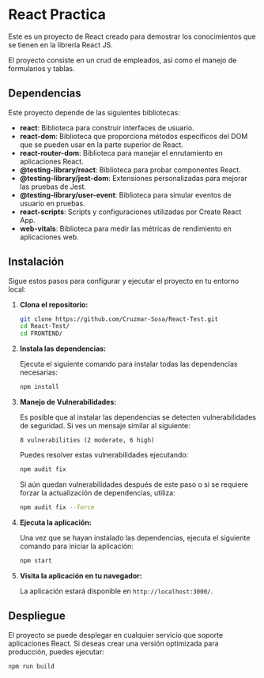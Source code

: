 # React Practica

Este es un proyecto de React creado para demostrar los conocimientos que se tienen en la librería React JS.
 
El proyecto consiste en un crud de empleados, así como el manejo de formularios y tablas.
## Dependencias

Este proyecto depende de las siguientes bibliotecas:

- **react**: Biblioteca para construir interfaces de usuario.
- **react-dom**: Biblioteca que proporciona métodos específicos del DOM que se pueden usar en la parte superior de React.
- **react-router-dom**: Biblioteca para manejar el enrutamiento en aplicaciones React.
- **@testing-library/react**: Biblioteca para probar componentes React.
- **@testing-library/jest-dom**: Extensiones personalizadas para mejorar las pruebas de Jest.
- **@testing-library/user-event**: Biblioteca para simular eventos de usuario en pruebas.
- **react-scripts**: Scripts y configuraciones utilizadas por Create React App.
- **web-vitals**: Biblioteca para medir las métricas de rendimiento en aplicaciones web.

## Instalación

Sigue estos pasos para configurar y ejecutar el proyecto en tu entorno local:

1. **Clona el repositorio:**

    ```bash
    git clone https://github.com/Cruzmar-Sosa/React-Test.git
    cd React-Test/
    cd FRONTEND/
    ```

2. **Instala las dependencias:**

    Ejecuta el siguiente comando para instalar todas las dependencias necesarias:

    ```bash
    npm install
    ```
3. **Manejo de Vulnerabilidades:**

    Es posible que al instalar las dependencias se detecten vulnerabilidades de seguridad. Si ves un mensaje similar al siguiente:

    ```
    8 vulnerabilities (2 moderate, 6 high)
    ```

    Puedes resolver estas vulnerabilidades ejecutando:

    ```bash
    npm audit fix
    ```

    Si aún quedan vulnerabilidades después de este paso o si se requiere forzar la actualización de dependencias, utiliza:

    ```bash
    npm audit fix --force
    ```


4. **Ejecuta la aplicación:**

    Una vez que se hayan instalado las dependencias, ejecuta el siguiente comando para iniciar la aplicación:

    ```bash
    npm start
    ```

5. **Visita la aplicación en tu navegador:**

    La aplicación estará disponible en `http://localhost:3000/`.

## Despliegue

El proyecto se puede desplegar en cualquier servicio que soporte aplicaciones React. Si deseas crear una versión optimizada para producción, puedes ejecutar:

```bash
npm run build

